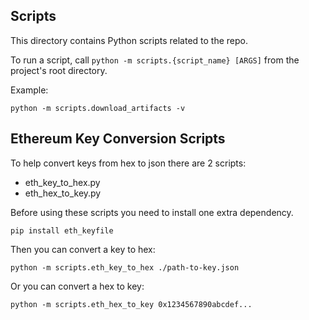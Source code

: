 ## Scripts

This directory contains Python scripts related to the repo.

To run a script, call `python -m scripts.{script_name} [ARGS]` from the project's root
directory.

Example:
```
python -m scripts.download_artifacts -v
```

## Ethereum Key Conversion Scripts

To help convert keys from hex to json there are 2 scripts:
- eth_key_to_hex.py
- eth_hex_to_key.py

Before using these scripts you need to install one extra dependency.

```
pip install eth_keyfile
```

Then you can convert a key to hex:
```
python -m scripts.eth_key_to_hex ./path-to-key.json
```

Or you can convert a hex to key:
```
python -m scripts.eth_hex_to_key 0x1234567890abcdef...
```
